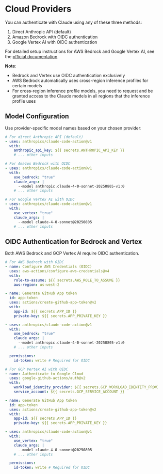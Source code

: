 # Cloud Providers

You can authenticate with Claude using any of these three methods:

1. Direct Anthropic API (default)
2. Amazon Bedrock with OIDC authentication
3. Google Vertex AI with OIDC authentication

For detailed setup instructions for AWS Bedrock and Google Vertex AI, see the [official documentation](https://docs.anthropic.com/en/docs/claude-code/github-actions#using-with-aws-bedrock-%26-google-vertex-ai).

**Note**:

- Bedrock and Vertex use OIDC authentication exclusively
- AWS Bedrock automatically uses cross-region inference profiles for certain models
- For cross-region inference profile models, you need to request and be granted access to the Claude models in all regions that the inference profile uses

## Model Configuration

Use provider-specific model names based on your chosen provider:

```yaml
# For direct Anthropic API (default)
- uses: anthropics/claude-code-action@v1
  with:
    anthropic_api_key: ${{ secrets.ANTHROPIC_API_KEY }}
    # ... other inputs

# For Amazon Bedrock with OIDC
- uses: anthropics/claude-code-action@v1
  with:
    use_bedrock: "true"
    claude_args: |
      --model anthropic.claude-4-0-sonnet-20250805-v1:0
    # ... other inputs

# For Google Vertex AI with OIDC
- uses: anthropics/claude-code-action@v1
  with:
    use_vertex: "true"
    claude_args: |
      --model claude-4-0-sonnet@20250805
    # ... other inputs
```

## OIDC Authentication for Bedrock and Vertex

Both AWS Bedrock and GCP Vertex AI require OIDC authentication.

```yaml
# For AWS Bedrock with OIDC
- name: Configure AWS Credentials (OIDC)
  uses: aws-actions/configure-aws-credentials@v4
  with:
    role-to-assume: ${{ secrets.AWS_ROLE_TO_ASSUME }}
    aws-region: us-west-2

- name: Generate GitHub App token
  id: app-token
  uses: actions/create-github-app-token@v2
  with:
    app-id: ${{ secrets.APP_ID }}
    private-key: ${{ secrets.APP_PRIVATE_KEY }}

- uses: anthropics/claude-code-action@v1
  with:
    use_bedrock: "true"
    claude_args: |
      --model anthropic.claude-4-0-sonnet-20250805-v1:0
    # ... other inputs

  permissions:
    id-token: write # Required for OIDC
```

```yaml
# For GCP Vertex AI with OIDC
- name: Authenticate to Google Cloud
  uses: google-github-actions/auth@v2
  with:
    workload_identity_provider: ${{ secrets.GCP_WORKLOAD_IDENTITY_PROVIDER }}
    service_account: ${{ secrets.GCP_SERVICE_ACCOUNT }}

- name: Generate GitHub App token
  id: app-token
  uses: actions/create-github-app-token@v2
  with:
    app-id: ${{ secrets.APP_ID }}
    private-key: ${{ secrets.APP_PRIVATE_KEY }}

- uses: anthropics/claude-code-action@v1
  with:
    use_vertex: "true"
    claude_args: |
      --model claude-4-0-sonnet@20250805
    # ... other inputs

  permissions:
    id-token: write # Required for OIDC
```
